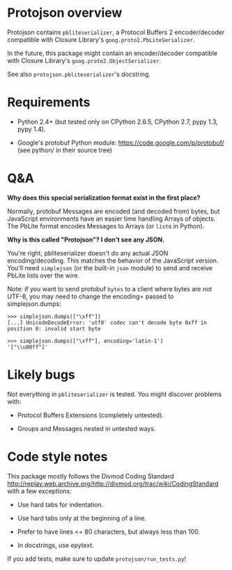 Protojson overview
==================

Protojson contains `pbliteserializer`, a Protocol Buffers 2
encoder/decoder compatible with Closure Library's
`goog.proto2.PbLiteSerializer`.

In the future, this package might contain an encoder/decoder
compatible with Closure Library's `goog.proto2.ObjectSerializer`.

See also `protojson.pbliteserializer`'s docstring.


Requirements
============

*	Python 2.4+ (but tested only on CPython 2.6.5, CPython 2.7,
	pypy 1.3, pypy 1.4).

*	Google's protobuf Python module:
	https://code.google.com/p/protobuf/
	(see python/ in their source tree)


Q&A
===

**Why does this special serialization format exist in the first place?**

Normally, protobuf Messages are encoded (and decoded from)
bytes, but JavaScript environments have an easier time handling
Arrays of objects.  The PbLite format encodes Messages to Arrays
(or `list`s in Python).


**Why is this called "Protojson"? I don't see any JSON.**

You're right, pbliteserializer doesn't do any actual JSON encoding/decoding.
This matches the behavior of the JavaScript version.  You'll need
`simplejson` (or the built-in `json` module) to send and receive
PbLite lists over the wire.

Note: if you want to send protobuf `bytes` to a client where bytes are
not UTF-8, you may need to change the encoding= passed to simplejson.dumps:

```
>>> simplejson.dumps(["\xff"])
[...] UnicodeDecodeError: 'utf8' codec can't decode byte 0xff in position 0: invalid start byte

>>> simplejson.dumps(["\xff"], encoding='latin-1')
'["\\u00ff"]'
```


Likely bugs
===========

Not everything in `pbliteserializer` is tested.  You might discover problems
with:

*	Protocol Buffers Extensions (completely untested).

*	Groups and Messages nested in untested ways.


Code style notes
================

This package mostly follows the Divmod Coding Standard
<http://replay.web.archive.org/http://divmod.org/trac/wiki/CodingStandard> with a few exceptions:

*	Use hard tabs for indentation.

*	Use hard tabs only at the beginning of a line.

*	Prefer to have lines <= 80 characters, but always less than 100.
*	In docstrings, use epytext.

If you add tests, make sure to update `protojson/run_tests.py`!
